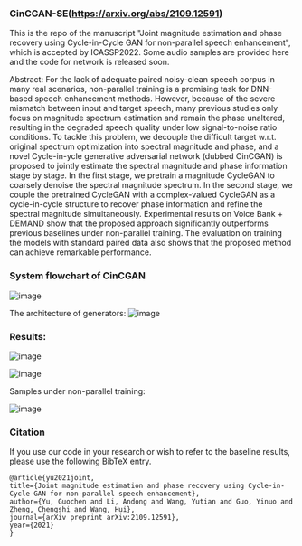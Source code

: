 ### CinCGAN-SE(https://arxiv.org/abs/2109.12591)
This is the repo of the manuscript "Joint magnitude estimation and phase recovery using Cycle-in-Cycle GAN for non-parallel speech enhancement", which is accepted by ICASSP2022. Some audio samples are provided here and the code for network is released soon.

Abstract: For the lack of adequate paired noisy-clean speech corpus in many real scenarios, non-parallel training is a promising task for DNN-based speech enhancement methods. However, because of the severe mismatch between input and target speech, many previous studies only focus on magnitude spectrum estimation and remain the phase unaltered, resulting in the degraded speech quality under low signal-to-noise ratio conditions. To tackle this problem, we decouple the difficult target w.r.t. original spectrum optimization into spectral magnitude and phase, and a novel Cycle-in-ycle generative adversarial network (dubbed CinCGAN) is proposed to jointly estimate the spectral magnitude and phase information stage by stage. In the first stage, we pretrain a magnitude CycleGAN to coarsely denoise the spectral magnitude spectrum. In the second stage, we couple the pretrained CycleGAN with a complex-valued CycleGAN as a cycle-in-cycle structure to recover phase information and refine the spectral magnitude simultaneously. Experimental results on Voice Bank + DEMAND show that the proposed approach significantly outperforms previous baselines under non-parallel training. The evaluation on training the models with standard paired data also shows that the proposed method can achieve remarkable performance.

### System flowchart of CinCGAN
![image](https://user-images.githubusercontent.com/51236251/135373274-a89d2458-7038-48a2-bead-b1640026cc67.png)

The architecture of generators:
![image](https://user-images.githubusercontent.com/51236251/135372928-9d6b1480-d357-4ec1-83f6-625791d71c6c.png)

### Results:
![image](https://user-images.githubusercontent.com/51236251/135373001-cd62343b-e44e-40e1-8c3a-0e9a85250464.png)

![image](https://user-images.githubusercontent.com/51236251/135373047-7cbc19e1-deba-4cb8-8d47-bee76d86b8a2.png)

Samples under non-parallel training:

![image](https://user-images.githubusercontent.com/51236251/135373159-d5e57d3f-737d-4522-8662-8f284e720f48.png)


### Citation
If you use our code in your research or wish to refer to the baseline results, please use the following BibTeX entry.

	@article{yu2021joint,
  	title={Joint magnitude estimation and phase recovery using Cycle-in-Cycle GAN for non-parallel speech enhancement},
  	author={Yu, Guochen and Li, Andong and Wang, Yutian and Guo, Yinuo and Zheng, Chengshi and Wang, Hui},
  	journal={arXiv preprint arXiv:2109.12591},
  	year={2021}
	}
